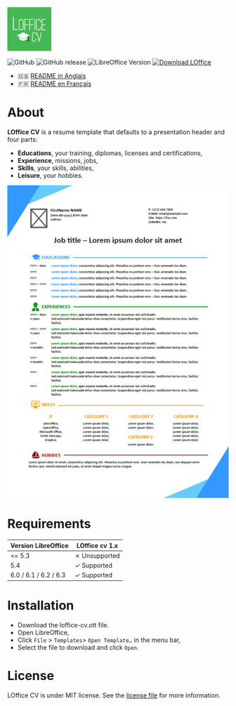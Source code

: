 ![CV LOffice Template Screenshot](/Assets/logo.png)

![GitHub](https://img.shields.io/github/license/noelma/loffice-cv.svg)
![GitHub release](https://img.shields.io/github/release/noelma/loffice-cv.svg)
![LibreOffice Version](https://img.shields.io/badge/libreoffice-%3E%3D5.4-brightreen)
[![Download LOffice](https://img.shields.io/badge/download-releases%20latest-blue.svg)](https://github.com/noelma/loffice-cv/archive/master.zip "Download LOffice")

* :gb: [README in Anglais](README.md)
* :fr: [README en Français](README_fr.md)

# About

**LOffice CV** is a resume template that defaults to a presentation header and four parts:

* __Educations__, your training, diplomas, licenses and certifications,
* __Experience__, missions, jobs,
* __Skills__, your skills, abilities,
* __Leisure__, your hobbies.

![CV LOffice Template Screenshot](/Assets/screen.png)

# Requirements

| Version LibreOffice   | LOffice cv 1.x |
|-----------------------|----------------|
| <= 5.3                | ✗ Unsupported |
| 5.4                   | ✓ Supported   |
| 6.0 / 6.1 / 6.2 / 6.3 | ✓ Supported   |

# Installation

* Download the loffice-cv.ott file.
* Open LibreOffice,
* Click `File` > `Templates`> `Open Template…` in the menu bar,
* Select the file to download and click `Open`.

# License

LOffice CV is under MIT license. See the [license file](https://github.com/noelma/loffice-cv/blob/master/LICENSE) for more information.